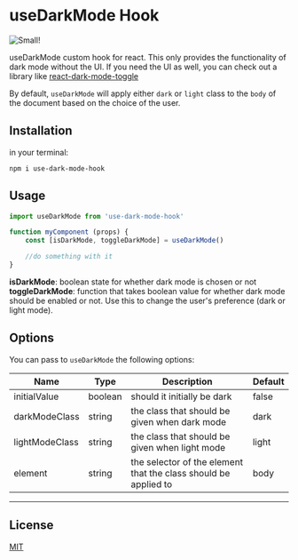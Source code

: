 # useDarkMode Hook

![Small!](https://img.shields.io/bundlephobia/min/use-dark-mode-hook)

useDarkMode custom hook for react. This only provides the functionality of dark mode without the UI. If you need the UI as well, you can check out a library like [react-dark-mode-toggle](https://www.npmjs.com/package/react-dark-mode-toggle)

By default, `useDarkMode` will apply either `dark` or `light` class to the `body` of the document based on the choice of the user.

## Installation

in your terminal:

```
npm i use-dark-mode-hook
```

## Usage

```js
import useDarkMode from 'use-dark-mode-hook'

function myComponent (props) {
    const [isDarkMode, toggleDarkMode] = useDarkMode()

    //do something with it
}
```

**isDarkMode**: boolean state for whether dark mode is chosen or not
**toggleDarkMode**: function that takes boolean value for whether dark mode should be enabled or not. Use this to change the user's preference (dark or light mode).

## Options

You can pass to `useDarkMode` the following options:

| Name          | Type   | Description                                                    | Default |
|---------------|--------|----------------------------------------------------------------|---------|
|initialValue   |boolean |should it initially be dark                                     |false    |
|darkModeClass  |string  |the class that should be given when dark mode                   |dark     |
|lightModeClass |string  |the class that should be given when light mode                  |light    |
|element        |string  |the selector of the element that the class should be applied to |body     |

---

## License

[MIT](./LICENSE)